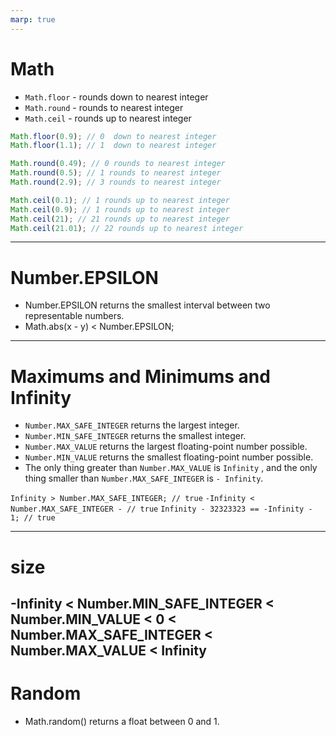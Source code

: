 ```yaml
---
marp: true
---
```


# Math

- `Math.floor` - rounds down to nearest integer
- `Math.round` - rounds to nearest integer
- `Math.ceil` - rounds up to nearest integer

```js
Math.floor(0.9); // 0  down to nearest integer
Math.floor(1.1); // 1  down to nearest integer

Math.round(0.49); // 0 rounds to nearest integer
Math.round(0.5); // 1 rounds to nearest integer
Math.round(2.9); // 3 rounds to nearest integer

Math.ceil(0.1); // 1 rounds up to nearest integer
Math.ceil(0.9); // 1 rounds up to nearest integer
Math.ceil(21); // 21 rounds up to nearest integer
Math.ceil(21.01); // 22 rounds up to nearest integer
```

---

# Number.EPSILON

- Number.EPSILON returns the smallest interval between two representable numbers.
- Math.abs(x - y) < Number.EPSILON;

---

# Maximums and Minimums and Infinity

- `Number.MAX_SAFE_INTEGER` returns the largest integer.
- `Number.MIN_SAFE_INTEGER` returns the smallest integer.
- `Number.MAX_VALUE` returns the largest floating-point number possible.
- `Number.MIN_VALUE` returns the smallest floating-point number possible.
- The only thing greater than `Number.MAX_VALUE` is `Infinity` , and the only thing smaller than `Number.MAX_SAFE_INTEGER` is `- Infinity`.

`Infinity > Number.MAX_SAFE_INTEGER; // true`
`-Infinity < Number.MAX_SAFE_INTEGER - // true`
`Infinity - 32323323 == -Infinity - 1; // true`

---

# size

-Infinity < Number.MIN_SAFE_INTEGER < Number.MIN_VALUE < 0 < Number.MAX_SAFE_INTEGER < Number.MAX_VALUE < Infinity
---

# Random
- Math.random() returns a float between 0 and 1.